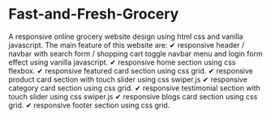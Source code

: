 # Fast-and-Fresh-Grocery
A responsive online grocery website design using html css and vanilla javascript.
The main feature of this website are:
✔ responsive header / navbar with search form / shopping cart toggle navbar menu and login form effect using vanilla javascript.
✔ responsive home section using css flexbox.
✔ responsive featured card section using css grid.
✔ responsive product card section with touch slider using css swiper.js
✔ responsive category card section using css grid.
✔ responsive testimonial section with touch slider using css swiper.js
✔ responsive blogs card section using css grid.
✔ responsive footer section using css grid.
